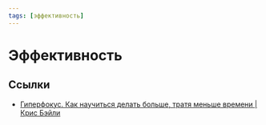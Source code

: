 ```yaml
---
tags: [эффективность]
---
```

# Эффективность



## Ссылки

* [Гиперфокус. Как научиться делать больше, тратя меньше времени | Крис Бэйли](https://youtu.be/txqxZ603ra0)